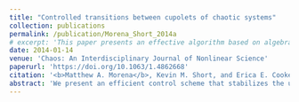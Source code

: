 ```yaml
---
title: "Controlled transitions between cupolets of chaotic systems"
collection: publications
permalink: /publication/Morena_Short_2014a
# excerpt: 'This paper presents an effective algorithm based on algebraic graph theory for targeting and transitioning between the cupolets of chaotic systems.'
date: 2014-01-14
venue: 'Chaos: An Interdisciplinary Journal of Nonlinear Science'
paperurl: 'https://doi.org/10.1063/1.4862668'
citation: '<b>Matthew A. Morena</b>, Kevin M. Short, and Erica E. Cooke, <a href="https://doi.org/10.1063/1.4862668" style="color:#0000FF;">Controlled transitions between cupolets of chaotic systems</a>, <i>Chaos: An Interdisciplinary Journal of Nonlinear Science</i>, 24(1), p. 013110 (2014).'
abstract: 'We present an efficient control scheme that stabilizes the unstable periodic orbits of a chaotic system. The resulting orbits are known as cupolets and collectively provide an important skeleton for the dynamical system. Cupolets exhibit the interesting property that a given sequence of controls will uniquely identify a cupolet, regardless of the system''s initial state. This makes it possible to transition between cupolets, and thus unstable periodic orbits, simply by switching control sequences. We demonstrate that although these transitions require minimal controls, they may also involve significant chaotic transients unless carefully controlled. As a result, we present an effective technique that relies on Dijkstra''s shortest path algorithm from algebraic graph theory to minimize the transients and also to induce certainty into the control of nonlinear systems, effectively providing an efficient algorithm for the steering and targeting of chaotic systems.'
---
```

<!-- Abstract: We present an efficient control scheme that stabilizes the unstable periodic orbits of a chaotic system. The resulting orbits are known as cupolets and collectively provide an important skeleton for the dynamical system. Cupolets exhibit the interesting property that a given sequence of controls will uniquely identify a cupolet, regardless of the system's initial state. This makes it possible to transition between cupolets, and thus unstable periodic orbits, simply by switching control sequences. We demonstrate that although these transitions require minimal controls, they may also involve significant chaotic transients unless carefully controlled. As a result, we present an effective technique that relies on Dijkstra's shortest path algorithm from algebraic graph theory to minimize the transients and also to induce certainty into the control of nonlinear systems, effectively providing an efficient algorithm for the steering and targeting of chaotic systems. -->
